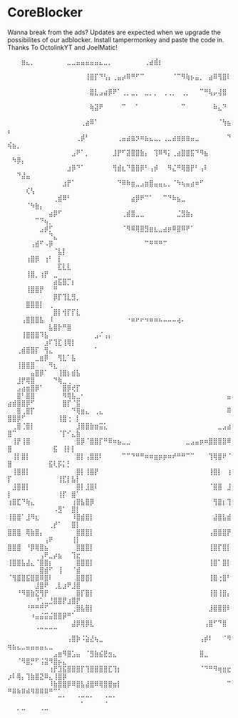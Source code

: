 # CoreBlocker
Wanna break from the ads? Updates are expected when we upgrade the possibilites of our adblocker. Install tampermonkey and paste the code in. Thanks To OctolinkYT and JoelMatic!


⠀⠀⠀⣶⣄⡀⠀⠀⠀⠀⠀⠀⠀⣀⣀⣤⣤⣤⣤⣤⣄⣀⡀⠀⠀⠀⠀⠀⠀⠀⢀⣴⣾⡆⠀⠀⠀⠀⠀⠀⠀⠀⠀⠀⠀⠀⠀⠀⠀⠀
⠀⠀⠀⠀⠀⠀⠀⠀⠀⠀⠀⠀⠀⠀⠀⠀⠀⢸⣿⡏⠙⢣⡄⢀⣤⡴⠿⠛⠋⠉⠀⠀⠀⠀⠀⠀⠈⠉⠻⢷⡦⣤⡀⠀⣴⠿⢻⣿⠇⠀⠀⠀⠀⠀⠀⠀⠀⠀⠀⠀⠀⠀⠀⠀⠀
⠀⠀⠀⠀⠀⠀⠀⠀⠀⠀⠀⠀⠀⠀⠀⠀⠀⠀⣿⣇⣠⣴⡿⠟⠁⢀⡀⣀⡀⠀⣀⡀⡀⠀⢀⢀⡀⠀⢀⡀⠀⠀⠉⠛⢧⡤⢼⣿⠀⠀⠀⠀⠀⠀⠀⠀⠀⠀⠀⠀⠀⠀⠀⠀⠀
⠀⠀⠀⠀⠀⠀⠀⠀⠀⠀⠀⠀⠀⠀⠀⠀⠀⠀⢷⣽⠟⠀⠀⠀⠀⠉⠀⠀⠁⠀⠀⠀⠀⠀⠀⠀⠀⠀⠉⠀⠀⠀⠀⠀⠀⠷⣄⠙⠀⠀⠀⠀⠀⠀⠀⠀⠀⠀⠀⠀⠀⠀⠀⠀⠀
⠀⠀⠀⠀⠀⠀⠀⠀⠀⠀⠀⠀⠀⠀⠀⠀⢀⣴⠿⠁⠀⠀⠀⠀⠀⠀⠀⠀⠀⠀⠀⠀⠀⠀⠀⠀⠀⠀⠀⠀⠀⠀⠀⠀⠀⠀⠈⢳⣦⡄⠀⠀⠀⠀⠀⠀⠀⠀⠀⠀⠀⠀⠀⠀⠀
⠀⠀⠀⠀⠀⠀⠀⠀⠀⠀⠀⠀⠀⠀⠀⢀⡾⠃⠀⠀⠀⠀⠀⠀⢀⣤⣴⣶⡲⠶⣦⣄⣀⡀⢀⣀⣴⣶⣶⣶⣤⣀⠀⠀⠀⠀⠀⠀⠙⢮⣦⡀⠀⠀⠀⠀⠀⠀⠀⠀⠀⠀⠀⠀⠀
⠀⠀⠀⠀⠀⠀⠀⠀⠀⠀⠀⠀⠀⠀⣠⠟⠁⡀⠀⠀⠀⠀⠀⣸⡟⠋⣽⣿⣿⣷⡄⠀⢹⠿⠻⡅⢀⣴⣿⣿⣯⠙⠻⣦⠀⠀⠀⠀⠀⠀⠳⡿⡄⠀⠀⠀⠀⠀⠀⠀⠀⠀⠀⠀⠀
⠀⠀⠀⠀⠀⠀⠀⠀⠀⠀⠀⠀⠀⣰⡿⠙⠁⠀⠀⠀⠀⠀⠀⢻⣾⣆⠙⣿⣿⡿⠃⢠⡾⠀⠀⠻⣌⠛⢿⣿⡟⠃⢠⠇⠀⠀⠀⠀⠀⠀⠀⠙⣼⣤⠀⠀⠀⠀⠀⠀⠀⠀⠀⠀⠀
⠀⠀⠀⠀⠀⠀⠀⠀⠀⠀⠀⠀⣰⡟⠁⠀⠀⠀⠀⠀⠀⠀⠀⠀⠙⠿⠷⣶⣀⣠⣶⣿⣤⣤⣄⡀⠈⠳⢦⣤⣴⠶⠋⠀⠀⠀⠀⠀⠀⠀⠀⠀⠀⢎⢣⠀⠀⠀⠀⠀⠀⠀⠀⠀⠀
⠀⠀⠀⠀⠀⠀⠀⠀⠀⠀⢀⣾⠿⠃⠀⠀⠀⠀⠀⠀⠀⠀⠀⠀⠀⠀⠀⣴⡿⠟⠉⠁⠀⠀⠉⠙⠷⣦⣀⠀⠀⠀⠀⠀⠀⠀⠀⠀⠀⠀⠀⠀⠀⠈⠳⣷⡄⠀⠀⠀⠀⠀⠀⠀⠀
⠀⠀⠀⠀⠀⠀⠀⠀⠀⣴⡿⠋⠀⠀⠀⠀⠀⠀⠀⠀⠀⠀⠀⠀⠀⢀⣾⣿⣀⣀⠀⠀⠀⠀⠀⠀⠀⣈⣻⣷⡄⠀⠀⠀⠀⠀⠀⠀⠀⠀⠀⠀⠀⠀⠀⠉⠙⢦⡀⠀⠀⠀⠀⠀⠀
⠀⠀⠀⠀⠀⠀⠀⣠⡾⡋⠀⠀⠀⠀⠀⠀⠀⠀⠀⠀⠀⠀⠀⠀⠀⠈⠻⠿⢿⣿⣻⣶⣆⣀⣴⡶⠿⣿⠿⠟⠁⠀⠀⠀⠀⠀⠀⠀⠀⠀⠀⠀⠀⠀⠀⠀⠀⠀⠙⣄⠀⠀⠀⠀⠀
⠀⠀⠀⠀⠀⢠⣾⠋⠠⡿⠀⠀⠀⠀⠀⠀⠀⠀⠀⠀⠀⠀⠀⠀⠀⠀⠀⠀⠀⠀⠉⠛⠛⠛⠉⠀⠀⠀⠀⠀⠀⠀⠀⠀⠀⠀⠀⠀⠀⠀⠀⠀⠀⠀⠀⠀⠀⠀⠀⠈⣧⡇⠀⠀⠀
⠀⠀⠀⠀⢰⣿⡿⠀⢰⠃⠀⡇⠀⠀⠀⠀⠀⠀⠀⠀⠀⠀⠀⠀⠀⠀⠀⠀⠀⠀⠀⠀⠀⠀⠀⠀⠀⠀⠀⠀⠀⠀⠀⠀⠀⠀⠀⠀⠀⠀⠀⠀⠀⠀⠀⠀⠀⠀⠀⠀⣏⣇⣇⠀⠀
⠀⠀⠀⠀⢸⣿⡀⢰⡟⠀⣀⠀⠀⠀⠀⠀⠀⠀⠀⠀⠀⠀⠀⠀⠀⠀⠀⠀⠀⠀⠀⠀⠀⠀⠀⠀⠀⠀⠀⠀⠀⠀⠀⠀⠀⠀⠀⠀⠀⠀⠀⠀⠀⠀⠀⠀⠀⠀⠀⣴⣯⣿⡉⡆⠀
⠀⠀⠀⠀⢸⣿⣿⡟⠀⠀⠛⠀⠀⠀⠀⠀⠀⠀⠀⠀⠀⠀⠀⠀⠀⠀⠀⠀⠀⠀⠀⠀⠀⠀⠀⠀⠀⠀⠀⠀⠀⠀⠀⠀⠀⠀⠀⠀⠀⠀⠀⠀⠀⠀⠀⠀⠀⠀⠀⡿⡏⢹⣇⣻⡀
⠀⠀⠀⠀⣿⣿⣿⡇⠀⢀⠀⠀⠀⠀⠀⠀⠀⠀⠀⠀⠀⠀⠀⠀⠀⠀⠀⠀⠀⠀⠀⠀⠀⠀⠀⠀⠀⠀⠀⠀⠀⠀⠀⠀⠀⠀⠀⠀⠀⠀⠀⠀⠀⠀⠀⠀⠀⠀⠀⣿⡇⢺⡏⡏⣇
⠀⠀⠀⢠⣿⣿⣿⣧⠀⠸⠀⠀⠀⠀⠀⠀⠀⠀⠀⠀⠀⠀⠀⠀⠀⠀⠐⠶⠖⠖⠲⠶⠶⠦⠤⠤⠤⢴⠄⠀⠀⠀⠀⠀⠀⠀⠀⠀⠀⠀⠀⠀⠀⠀⠀⠀⠀⠀⣧⣿⡗⠛⣿⠀⠀
⠀⠀⠀⢸⣿⣿⣿⠹⣧⠀⠀⠀⠀⠀⠀⠀⠀⠀⠀⣠⠌⢠⡄⠀⠀⠀⠀⠀⠀⠀⠀⠀⠀⠀⠀⠀⠀⠀⠀⠀⠀⠀⠀⠀⠀⠀⠀⠀⠀⠀⠀⠀⠀⠀⠀⠀⠀⣰⠏⢹⣏⢸⢿⡇⠀
⠀⠀⢀⣾⣿⣿⡏⠀⢻⣄⠀⠀⠀⠀⠀⠀⠀⠀⠀⠁⠀⠀⠀⠀⠀⠀⠀⠀⠀⠀⠀⠀⠀⠀⠀⠀⠀⠀⠀⠀⠀⠀⠀⠀⠀⠀⠀⠀⠀⠀⠀⠀⠀⠀⠀⣀⣶⡿⠀⠀⢻⣇⠁⣧⠀
⠀⠀⢸⣿⣿⣿⠀⠀⠀⠻⣆⠀⠀⠀⠀⠀⠀⠀⠀⠀⠀⠀⠀⠀⠀⠀⠀⠀⠀⠀⠀⠀⠀⠀⠀⠀⠀⠀⠀⠀⠀⠀⠀⠀⠀⠀⠀⠀⠀⠀⠀⠀⠀⠀⣤⣿⡿⠁⠀⠀⢸⣿⡆⣾⣧
⠀⠀⣸⡟⢿⣿⠀⠀⠀⠀⠙⢷⣀⢀⠀⠀⠀⠀⠀⠀⠀⠀⠀⠀⠀⠀⠀⠀⠀⠀⠀⠀⠀⠀⠀⠀⠀⠀⠀⠀⠀⠀⠀⠀⠀⠀⠀⠀⠀⠀⠀⣠⣴⣶⣿⡿⠁⠀⠀⠀⠀⣿⡿⢞⡏
⠀⠀⣿⠃⣿⣿⠀⠀⠀⠀⠀⠀⠻⢿⣧⣀⠂⠀⠀⠀⠀⠀⠀⠀⠀⠀⠀⠀⠀⠀⠀⠀⠀⠀⠀⠀⠀⠀⠀⠀⠀⠀⠀⠀⠀⠀⠀⠀⣤⣴⣾⣿⣿⡿⠋⠀⠀⠀⠀⠀⠀⣿⡏⠈⣯
⠀⠀⣿⢀⣿⡏⠀⠀⠀⠀⠀⠀⠀⠀⠙⢿⣶⣄⠀⢀⣄⠀⠀⠀⠀⠀⠀⠀⠀⠀⠀⠀⠀⠀⠀⠀⠀⠀⠀⠀⠀⠀⠀⠀⠀⠀⠀⠀⠿⣿⣿⡿⠋⠀⠀⠀⠀⠀⠀⠀⢸⣿⢐⠀⡇
⠀⢀⣿⢈⣿⡇⠀⠀⠀⠀⠀⠀⠀⠀⠀⣸⣿⣿⣷⣶⣭⣅⠀⠀⠀⠀⠀⠀⠀⠀⠀⠀⠀⠀⠀⠀⠀⠀⠀⠀⠀⠀⠀⠀⠀⠀⣀⣠⣴⣿⠉⠀⠀⠀⠀⠀⠀⠀⠀⠀⠈⡏⠊⣄⣷
⠀⢸⡟⢸⣿⠀⠀⠀⠀⠀⠀⠀⠀⠀⠀⣿⡿⠈⣿⣿⡏⠛⠿⠶⣦⣀⣀⠀⠀⠀⠀⠀⠀⠀⠀⠀⠀⠀⠀⣀⣠⣤⡶⠶⣿⣿⣿⣿⠿⣿⠀⠀⠀⠀⠀⠀⠀⠀⠀⣯⠀⢸⡇⡇⠀
⠀⢸⡇⣿⡇⠀⠀⠀⠀⠀⠀⠀⠀⠀⠀⣿⡇⢠⣿⣿⠇⠀⠀⠀⠀⠉⠉⠙⠛⠛⠶⠶⣶⡶⡶⠶⠞⠛⠛⠉⠉⠀⠀⠀⢹⢿⣿⠟⠈⣿⠀⠀⠀⠀⠀⠀⠀⠀⣯⢇⡯⡅⡃⠀⠀
⠀⢸⣿⣿⡇⠀⠀⠀⠀⠀⠀⠀⠀⠀⠀⣿⡇⢸⣿⡟⠀⠀⠀⠀⠀⠀⠀⠀⠀⠀⠀⠀⠀⠀⠀⠀⠀⠀⠀⠀⠀⠀⠀⠀⢸⣿⡇⠀⢰⡏⠀⠀⠀⠀⠀⠀⠀⠀⠀⠀⢸⣏⡇⣧⡇
⠀⣸⣿⣿⡇⠀⠀⠀⠀⠀⠀⠀⠀⠀⠀⣿⡇⣸⣿⠇⠀⠀⠀⠀⠀⠀⠀⠀⠀⠀⠀⠀⠀⠀⠀⠀⠀⠀⠀⠀⠀⠀⠀⠀⠈⣿⣿⠀⣸⡇⠀⠀⠀⠀⠀⠀⠀⠀⠀⠀⢸⡏⠀⣿⠁
⢰⣿⣏⠙⢷⣄⠀⠀⠀⠀⠀⠀⠀⠀⢰⣿⣧⣿⡿⠀⠀⠀⠀⠀⠀⠀⠀⠀⠀⠀⠀⠀⠀⠀⠀⠀⠀⠀⠀⠀⠀⠀⠀⠀⠀⢻⣿⡆⢹⠀⠀⠀⠀⠀⠀⠀⠀⠀⠀⠠⣻⠁⠀⣿⡇
⢸⣿⣿⠁⣸⠻⣆⠀⠀⠀⠀⠀⠀⠀⠸⣿⣾⣿⡇⠀⠀⠀⠀⠀⠀⠀⠀⠀⠀⠀⠀⠀⠀⠀⠀⠀⠀⠀⠀⠀⠀⠀⠀⠀⠀⣼⣿⣧⣾⠀⠀⠀⠀⠀⠀⠀⠀⠀⢀⡞⠁⠀⠀⣿⡇
⣿⣿⣿⠀⢿⣷⣿⡄⠀⠀⠀⠀⠀⠀⠀⣿⣿⣿⡇⠀⠀⠀⠀⠀⠀⠀⠀⠀⠀⠀⠀⠀⠀⠀⠀⠀⠀⠀⠀⠀⠀⠀⠀⠀⢠⣿⣿⣿⡟⠀⠀⠀⠀⠀⠀⠀⠀⢠⠟⠀⠀⠀⠀⢸⡇
⣿⣿⣿⠀⠘⡿⢿⣿⣦⠀⠀⠀⠀⠀⠀⣿⣿⣿⡇⠀⠀⠀⠀⠀⠀⠀⠀⠀⠀⠀⠀⠀⠀⠀⠀⠀⠀⠀⠀⠀⠀⠀⠀⠀⢸⣿⡏⣿⡇⠀⠀⠀⠀⠀⠀⠀⢠⠟⣀⡴⣦⠀⠀⢹⣖
⢸⣿⣿⣧⣼⣄⠈⣿⣿⡆⠀⠀⠀⠀⠀⣿⣿⣿⡇⠀⠀⠀⠀⠀⠀⠀⠀⠀⠀⠀⠀⠀⠀⠀⠀⠀⠀⠀⠀⠀⠀⠀⠀⠀⢸⣿⠁⣿⡇⠀⠀⠀⠀⠀⠀⠀⣿⣾⠋⠀⢸⠀⠀⠈⣾
⠈⢻⣿⣿⣯⣿⣿⠿⣿⠇⠀⠀⠀⠀⠀⣿⣿⣿⡇⠀⠀⠀⠀⠀⠀⠀⠀⠀⠀⠀⠀⠀⠀⠀⠀⠀⠀⠀⠀⠀⠀⠀⠀⠀⢸⣿⢐⣿⠃⠀⠀⠀⠀⠀⠀⣸⣿⠟⠀⢀⣇⣰⠟⣸⣿
⠀⠀⠘⠻⣿⣷⣝⢻⡟⠀⠀⠀⠀⠀⠀⣿⡏⣿⡇⠀⠀⠀⠀⠀⠀⠀⠀⠀⠀⠀⠀⠀⠀⠀⠀⠀⠀⠀⠀⠀⠀⠀⠀⠀⢸⣿⢸⣿⡄⠀⠀⠀⠀⠀⠀⠘⢁⣀⣘⣿⣿⡟⣰⣿⡟
⠀⠀⠀⠀⠘⠛⠛⠛⠋⠀⠀⠀⠀⠀⢀⣿⣧⣿⡇⠀⠀⠀⠀⠀⠀⠀⠀⠀⠀⠀⠀⠀⠀⠀⠀⠀⠀⠀⠀⠀⠀⠀⠀⠀⣸⣿⣿⣿⠇⠀⠀⠀⠀⠀⠰⣤⣬⣭⣬⣿⣿⡿⠛⠁⠀
⠀⠀⠀⠀⠀⠀⠀⠀⠀⠀⠀⠀⠀⠀⣼⡿⢿⡿⣇⠀⠀⠀⠀⠀⠀⠀⠀⠀⠀⠀⠀⠀⠀⠀⠀⠀⠀⠀⠀⠀⠀⠀⠀⢠⣿⠋⠙⣿⠀⠀⠀⠀⠀⠀⠀⠈⠉⠉⠉⠉⠀⠀⠀⠀⠀
⠀⠀⠀⠀⠀⠀⠀⠀⠀⠀⠀⠀⠀⢠⣿⡷⠨⣵⣜⢦⣀⠀⠀⠀⠀⠀⠀⠀⠀⠀⠀⠀⠀⠀⠀⠀⠀⠀⠀⠀⠀⠀⢠⡾⠇⠀⠀⠈⠻⢶⣦⣄⣀⣤⣤⣤⣤⣄⣀⠀⠀⠀⠀⠀⠀
⠀⠀⠀⠀⠀⠀⠀⠀⠀⠀⣠⣶⠻⣿⣡⣤⠀⠈⣻⣷⣮⣟⣲⣄⠀⠀⠀⠀⠀⠀⠀⠀⠀⠀⠀⠀⠀⠀⠀⠀⠀⠀⣿⣀⠀⠀⠀⠀⠀⠀⠀⠈⠻⣿⡛⠋⢨⣽⠻⣿⡦⣄⠀⠀⠀
⠀⠀⠀⠀⠀⠀⠀⠀⠀⢰⡟⣹⣯⣿⣿⣿⡏⢹⣿⣿⣿⣿⣏⢹⡆⠀⠀⠀⠀⠀⠀⠀⠀⠀⠀⠀⠀⠀⠀⠀⠀⠀⠈⠙⠛⠻⢶⣶⣖⡰⠇⢿⡄⢹⣷⣿⣝⠿⣄⢸⣿⡿⠀⠀⠀
⠀⠀⠀⠀⠀⠀⠀⠀⠀⠸⣷⣿⣿⡿⠿⣿⣧⣼⣿⠿⢿⣿⣿⣶⡇⠀⠀⠀⠀⠀⠀⠀⠀⠀⠀⠀⠀⠀⠀⠀⠀⠀⠀⠀⠀⠀⠀⠀⠉⠛⠿⠷⠿⠾⠻⠿⠿⠿⠛⠉⠁⠀⠀⠀⠀
⠀⠀⠀⠀⠀⠀⠀⠀⠀⠀⠀⠉⠁⠀⠀⠈⡉⠉⠁⠀⠀⢈⠉⠁⠀⠀⠀⠀⠀⠀⠀⠀⠀⠀⠀⠀⠀⠀⠀⠀⠀⠀⠀⠀⠀⠀⠀⠀⠀⠀⠀⡀⣀⠀⠀⠀⢀⣀⠀⠀⠀⠀⠀⠀⠀
